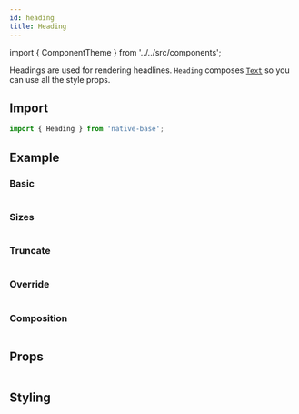 ```yaml
---
id: heading
title: Heading
---
```


import { ComponentTheme } from '../../src/components';

Headings are used for rendering headlines. `Heading` composes [`Text`](text.md) so you can use all the style props.

## Import

```jsx
import { Heading } from 'native-base';
```

## Example

### Basic

```ComponentSnackPlayer path=primitives,Heading,Basic.tsx

```

### Sizes

```ComponentSnackPlayer path=primitives,Heading,Sizes.tsx

```

### Truncate

```ComponentSnackPlayer path=primitives,Heading,Truncate.tsx

```

### Override

```ComponentSnackPlayer path=primitives,Heading,OverridenStyle.tsx

```

### Composition

```ComponentSnackPlayer path=primitives,Heading,Composition.tsx

```

## Props

```ComponentPropTable path=primitives,Heading,index.tsx

```

## Styling

<ComponentTheme name="heading" fileName="heading" />
